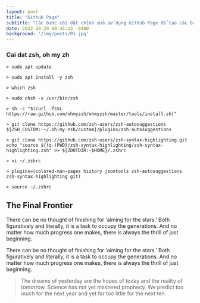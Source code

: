 ```yaml
---
layout: post
title: "Github Page"
subtitle: "Các bước cài đặt chỉnh sửa sử dụng Github Page để tạo các bài báo cáo LAB."
date: 2022-10-29 00:45:13 -0400
background: '/img/posts/01.jpg'
---
```


### Cai dat zsh, oh my zh
```
> sudo apt update

> sudo apt install -y zsh

> which zsh

> sudo chsh -s /usr/bin/zsh

> sh -c "$(curl -fsSL https://raw.github.com/ohmyzsh/ohmyzsh/master/tools/install.sh)"

> git clone https://github.com/zsh-users/zsh-autosuggestions ${ZSH_CUSTOM:-~/.oh-my-zsh/custom}/plugins/zsh-autosuggestions

> git clone https://github.com/zsh-users/zsh-syntax-highlighting.git
echo "source ${(q-)PWD}/zsh-syntax-highlighting/zsh-syntax-highlighting.zsh" >> ${ZDOTDIR:-$HOME}/.zshrc

> vi ~/.zshrc

> plugins=(colored-man-pages history jsontools zsh-autosuggestions zsh-syntax-highlighting git)

> source ~/.zshrc
```


The Final Frontier
------------------

There can be no thought of finishing for ‘aiming for the stars.’ Both figuratively and literally, it is a task to occupy the generations. And no matter how much progress one makes, there is always the thrill of just beginning.

There can be no thought of finishing for ‘aiming for the stars.’ Both figuratively and literally, it is a task to occupy the generations. And no matter how much progress one makes, there is always the thrill of just beginning.

> The dreams of yesterday are the hopes of today and the reality of tomorrow. Science has not yet mastered prophecy. We predict too much for the next year and yet far too little for the next ten.

